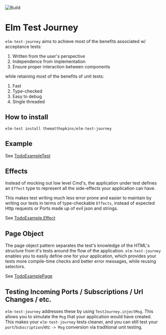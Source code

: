 ![Build](https://github.com/thematthopkins/elm-test-journey/workflows/Build/badge.svg)

# Elm Test Journey #

`elm-test-journey` aims to achieve most of the benefits associated w/ acceptance tests:
1. Written from the user's perspective
2. Independence from implementation
3. Ensure proper interaction between components

while retaining most of the benefits of unit tests:
1. Fast
2. Type-checked
3. Easy to debug
4. Single threaded

## How to install ##
```elm-test install thematthopkins/elm-test-journey```

## Example ##

See [TodoExampleTest](examples/tests/TodoExampleTest.elm)


## Effects ##

Instead of mocking out low level Cmd's, the application under test defines an `Effect` type to represent all the side-effects your application can have.

This makes test writing much less error prone and easier to maintain by writing our tests in terms of type-checkable `Effects`, instead of expected Http requests or Ports made up of evil json and strings.

See [TodoExample.Effect](examples/src/TodoExample.elm)


## Page Object ##

The page object pattern separates the test's knowledge of the HTML's structure from it's tests around the flow of the application.  `elm-test-journey` enables you to easily define one for your application, which provides your tests more compile-time checks and better error messages, while reusing selectors.


See [TodoExamplePage](examples/tests/TodoExamplePage.elm)

## Testing Incoming Ports / Subscriptions / Url Changes / etc. ##

`elm-test-journey` addresses these by using `TestJourney.injectMsg`.  This allows you to simulate the `Msg` that your application would have created.  This makes your `elm-test-journey` tests cleaner, and you can still test your `port`/`Subscription`/etc `-> Msg` conversion via traditional unit testing.
